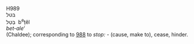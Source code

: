 <body>
  <p>H989<br>  בּטל  <br> בְּטֵל  ‎  b<sup>e</sup>ṭêl  <br><i>bet-ale‘ </i><br>(Chaldee); corresponding to <a href="h0988.htm">988</a>  to <i>stop: - </i>(cause, make to), cease, hinder.<br></p>
 </body>